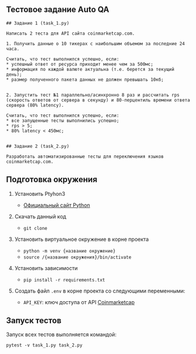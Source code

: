 ## Тестовое задание Auto QA

```text
## Задание 1 (task_1.py)

Написать 2 теста для API сайта coinmarketcap.com.

1. Получить данные о 10 тикерах с наибольшим объемом за последние 24 часа.

Считать, что тест выполнился успешно, если:
* успешный ответ от ресурса приходит менее чем за 500мс;
* информация по каждой валюте актуальна (т.е. берется за текущий день);
* размер полученного пакета данных не должен превышать 10кб;


2. Запустить тест №1 параллельно/асинхронно 8 раз и рассчитать rps (скорость ответов от сервера в секунду) и 80-перцентиль времени ответа сервера (80% latency).

Считать, что тест выполнился успешно, если:
* все запущенные тесты выполнились успешно;
* rps > 5;
* 80% latency < 450мс;


## Задание 2 (task_2.py)

Разработать автоматизированные тесты для переключения языков coinmarketcap.com.
```

## Подготовка окружения

1. Установить Ptyhon3
    * [Официальный сайт Python](https://www.python.org/)

2. Скачать данный код
    * `git clone`
    
3. Установить виртуальное окружение в корне проекта
    * `python -m venv {название окружение}`
    * `source /{название окружения}/bin/activate`
    
4. Установить зависимости
    * `pip install -r requirements.txt`
    
5. Создать файл `.env` в корне проекта со следующими переменными:
    * `API_KEY`: ключ доступа от API [Coinmarketcap](https://coinmarketcap.com/api/)
    
## Запуск тестов

Запуск всех тестов выполняется командой: 

`pytest -v task_1.py task_2.py`

